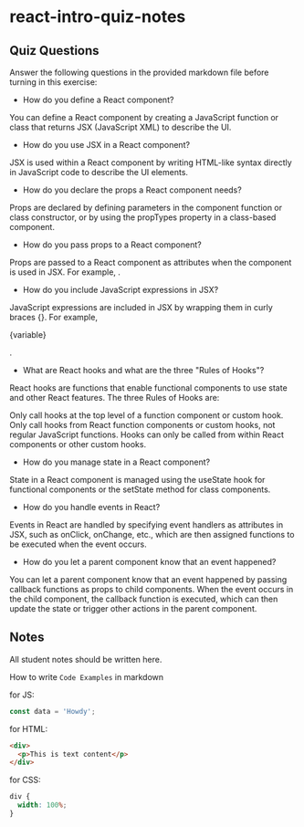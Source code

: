 # react-intro-quiz-notes

## Quiz Questions

Answer the following questions in the provided markdown file before turning in this exercise:

- How do you define a React component?

You can define a React component by creating a JavaScript function or class that returns JSX (JavaScript XML) to describe the UI.

- How do you use JSX in a React component?

JSX is used within a React component by writing HTML-like syntax directly in JavaScript code to describe the UI elements.

- How do you declare the props a React component needs?

Props are declared by defining parameters in the component function or class constructor, or by using the propTypes property in a class-based component.

- How do you pass props to a React component?

Props are passed to a React component as attributes when the component is used in JSX. For example, <MyComponent propName={propValue} />.

- How do you include JavaScript expressions in JSX?

JavaScript expressions are included in JSX by wrapping them in curly braces {}. For example, <p>{variable}</p>.

- What are React hooks and what are the three "Rules of Hooks"?

React hooks are functions that enable functional components to use state and other React features. The three Rules of Hooks are:

Only call hooks at the top level of a function component or custom hook.
Only call hooks from React function components or custom hooks, not regular JavaScript functions.
Hooks can only be called from within React components or other custom hooks.

- How do you manage state in a React component?

State in a React component is managed using the useState hook for functional components or the setState method for class components.

- How do you handle events in React?

Events in React are handled by specifying event handlers as attributes in JSX, such as onClick, onChange, etc., which are then assigned functions to be executed when the event occurs.

- How do you let a parent component know that an event happened?

You can let a parent component know that an event happened by passing callback functions as props to child components. When the event occurs in the child component, the callback function is executed, which can then update the state or trigger other actions in the parent component.

## Notes

All student notes should be written here.

How to write `Code Examples` in markdown

for JS:

```javascript
const data = 'Howdy';
```

for HTML:

```html
<div>
  <p>This is text content</p>
</div>
```

for CSS:

```css
div {
  width: 100%;
}
```
